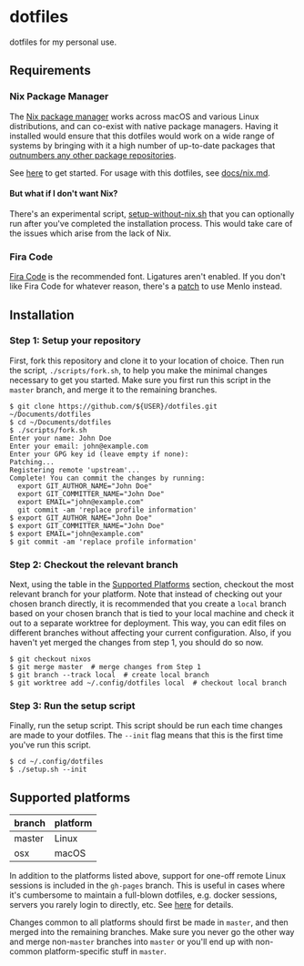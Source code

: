 # dotfiles

dotfiles for my personal use.

## Requirements

### Nix Package Manager

The [Nix package manager](https://nixos.org) works across macOS and various
Linux distributions, and can co-exist with native package managers. Having it
installed would ensure that this dotfiles would work on a wide range of systems
by bringing with it a high number of up-to-date packages that
[outnumbers any other package repositories](https://repology.org/repositories/statistics/newest).

See [here](https://nixos.org/learn.html) to get started. For usage with this
dotfiles, see [docs/nix.md](docs/nix.md).

#### But what if I don't want Nix?

There's an experimental script,
[setup-without-nix.sh](scripts/setup-without-nix.sh) that you can optionally run
after you've completed the installation process. This would take care of the
issues which arise from the lack of Nix.

### Fira Code

[Fira Code](https://github.com/tonsky/FiraCode) is the recommended font.
Ligatures aren't enabled. If you don't like Fira Code for whatever reason,
there's a [patch](patches/font-menlo.patch) to use Menlo instead.

## Installation

### Step 1: Setup your repository

First, fork this repository and clone it to your location of choice. Then run
the script, `./scripts/fork.sh`, to help you make the minimal changes necessary
to get you started. Make sure you first run this script in the `master` branch,
and merge it to the remaining branches.

```console
$ git clone https://github.com/${USER}/dotfiles.git ~/Documents/dotfiles
$ cd ~/Documents/dotfiles
$ ./scripts/fork.sh
Enter your name: John Doe
Enter your email: john@example.com
Enter your GPG key id (leave empty if none):
Patching...
Registering remote 'upstream'...
Complete! You can commit the changes by running:
  export GIT_AUTHOR_NAME="John Doe"
  export GIT_COMMITTER_NAME="John Doe"
  export EMAIL="john@example.com"
  git commit -am 'replace profile information'
$ export GIT_AUTHOR_NAME="John Doe"
$ export GIT_COMMITTER_NAME="John Doe"
$ export EMAIL="john@example.com"
$ git commit -am 'replace profile information'
```

### Step 2: Checkout the relevant branch

Next, using the table in the [Supported Platforms](#supported-platforms)
section, checkout the most relevant branch for your platform. Note that instead
of checking out your chosen branch directly, it is recommended that you create a
`local` branch based on your chosen branch that is tied to your local machine
and check it out to a separate worktree for deployment. This way, you can edit
files on different branches without affecting your current configuration. Also,
if you haven't yet merged the changes from step 1, you should do so now.

```console
$ git checkout nixos
$ git merge master  # merge changes from Step 1
$ git branch --track local  # create local branch
$ git worktree add ~/.config/dotfiles local  # checkout local branch
```

### Step 3: Run the setup script

Finally, run the setup script. This script should be run each time changes are
made to your dotfiles. The `--init` flag means that this is the first time
you've run this script.

```console
$ cd ~/.config/dotfiles
$ ./setup.sh --init
```

## Supported platforms

| branch | platform |
| ------ | -------- |
| master | Linux    |
| osx    | macOS    |

In addition to the platforms listed above, support for one-off remote Linux
sessions is included in the `gh-pages` branch. This is useful in cases where
it's cumbersome to maintain a full-blown dotfiles, e.g. docker sessions, servers
you rarely login to directly, etc. See
[here](https://www.midchildan.org/dotfiles) for details.

Changes common to all platforms should first be made in `master`, and then
merged into the remaining branches. Make sure you never go the other way and
merge non-`master` branches into `master` or you'll end up with non-common
platform-specific stuff in `master`.
